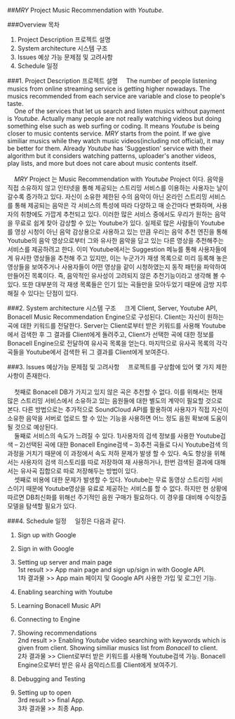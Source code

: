 ##<i>MRY</i> Project
Music Recommendation with <i>Youtube</i>.

###Overview 목차 

1. Project Description 프로젝트 설명
2. System architecture 시스템 구조
3. Issues 예상 가능 문제점 및 고려사항
4. Schedule 일정


###1. Project Description 프로젝트 설명
&nbsp;&nbsp;&nbsp;&nbsp;The number of people listening musics from online streaming service is getting higher nowadays.
The musics recommended from each service are variable and close to people's taste. <br>
&nbsp;&nbsp;&nbsp;&nbsp;One of the services that let us search and listen musics without payment is <i>Youtube</i>.
Actually many people are not really watching videos but doing something else such as web surfing or coding.
It means <i>Youtube</i> is being closer to music contents service.
<i>MRY</i> starts from the point. If we give similiar musics while they watch music videos(including not official),
it may be better for them. 
Already <i>Youtube</i> has 'Suggestion' service with their algorithm but it considers watching patterns, 
uploader's another videos, play lists, and more but does not care about music contents itself.<br><br>
&nbsp;&nbsp;&nbsp;&nbsp;<i>MRY</i> Project 는 Music Recommendation with <i>Youtube</i> Project 이다.
음악을 직접 소유하지 않고 인터넷을 통해 제공되는 스트리밍 서비스를 이용하는 사용자는 날이 갈수록 증가하고 있다. 
자신이 소유한 제한된 수의 음악이 아닌 온라인 스트리밍 서비스를 통해 제공되는 음악은 각 서비스의 특성에 따라 다양하고 매 순간마다 변화하며, 사용자의 취향에도 가깝게 추천되고 있다. 
이러한 많은 서비스 중에서도 우리가 원하는 음악을 무료로 쉽게 찾아 감상할 수 있는 Youtube가 있다. 실제로 많은 사람들이 Youtube를 영상 시청이 아닌 음악 감상용으로 사용하고 있는 만큼 우리는 음악 추천 엔진을 통해 Youtube의 음악 영상으로부터 그와 유사한 음악을 담고 있는 다른 영상을 추천해주는 서비스를 제공하려고 한다.
이미 Youtube에서는 Suggestion 메뉴를 통해 사용자들에게 유사한 영상들을 추천해 주고 있지만, 이는 누군가가 재생 목록으로 미리 등록해 놓은 영상들을 보여주거나 사용자들이 어떤 영상을 같이 시청하였는지 동작 패턴을 파악하여 만들어진 목록이다. 즉, 음악적인 유사성이 고려되지 않은 추천기능이라고 생각해 볼 수 있다. 또한 대부분의 각 재생 목록들은 인기 있는 곡들만을 모아두었기 때문에 금방 지루해질 수 있다는 단점이 있다.

###2. System architecture 시스템 구조
&nbsp;&nbsp;&nbsp;&nbsp;크게 Client, Server, Youtube API, Bonacell Music Recommendation Engine으로 구성된다.
Client는 자신이 원하는 곡에 대한 키워드를 전달한다.
Server는 Client로부터 받은 키워드를 사용해 Youtube에서 검색한 후 그 결과를 Client에게 돌려주고, Client가 선택한 곡에 대한 정보를 Bonacell Engine으로 전달하여 유사곡 목록을 얻는다. 마지막으로 유사곡 목록의 각각 곡들을 Youtube에서 검색한 뒤 그 결과를 Client에게 보여준다.

###3. Issues 예상가능 문제점 및 고려사항
&nbsp;&nbsp;&nbsp;&nbsp;프로젝트를 구상함에 있어 몇 가지 제한사항이 존재한다. <br><br>
&nbsp;&nbsp;&nbsp;&nbsp;첫째로 Bonacell DB가 가지고 있지 않은 곡은 추천할 수 없다. 이를 위해서는 현재 많은 스트리밍 서비스에서 소유하고 있는 음원들에 대한 별도의 계약이 필요할 것으로 본다. 다른 방법으로는 추가적으로 SoundCloud API를 활용하여 사용자가 직접 자신이 소유한 음악을 서버로 업로드 할 수 있는 기능을 사용하면 어느 정도 음원 확보에 도움이 될 것으로 예상된다.<br>
&nbsp;&nbsp;&nbsp;&nbsp;둘째로 서비스의 속도가 느려질 수 있다. 1)사용자의 검색 정보를 사용한 Youtube검색 – 2)선택된 곡에 대한 Bonacell Engine검색 – 3)추천 곡들로 다시 Youtube검색 의 과정을 거치기 때문에 이 과정에서 속도 저하 문제가 발생 할 수 있다. 속도 향상을 위해서는 사용자의 검색 히스토리를 따로 저장하여 재 사용하거나, 한번 검색된 결과에 대해서는 유사곡 집합으로 따로 저장해두는 방법이 있다.<br>
&nbsp;&nbsp;&nbsp;&nbsp;셋째로 비용에 대한 문제가 발생할 수 있다. Youtube는 무료 동영상 스트리밍 서비스이기 때문에 Youtube영상을 유료로 제공하는 서비스를 할 수 없다. 하지만 현 상황에 따르면 DB최신화를 위해선 주기적인 음원 구매가 필요하다. 이 경우를 대비해 수익창출모델을 탐색할 필요가 있다.

###4. Schedule 일정
&nbsp;&nbsp;&nbsp;&nbsp;일정은 다음과 같다.

1. Sign up with Google<br>
2. Sign in with Google<br>
3. Setting up server and main page<br>
1st result >> App main page and sign up/sign in with Google API.<br>
1차 결과물 >> App main 페이지 및 Google API 사용한 가입 및 로그인 기능. <br>

4. Enabling searching with Youtube<br>
5. Learning Bonacell Music API<br>
6. Connecting to Engine<br>
7. Showing recommendations<br>
2nd result >> Enabling <i>Youtube</i> video searching with keywords which is given from client. Showing similiar musics list from <i>Bonacell</i> to client.<br>
2차 결과물 >> Client로부터 받은 키워드를 사용해 Youtube검색 가능. Bonacell Engine으로부터 받은 유사 음악리스트를 Client에게 보여주기.<br>

8. Debugging and Testing<br>
9. Setting up to open<br>
3rd result >> final App.<br>
3차 결과물 >> 최종 App.<br>
